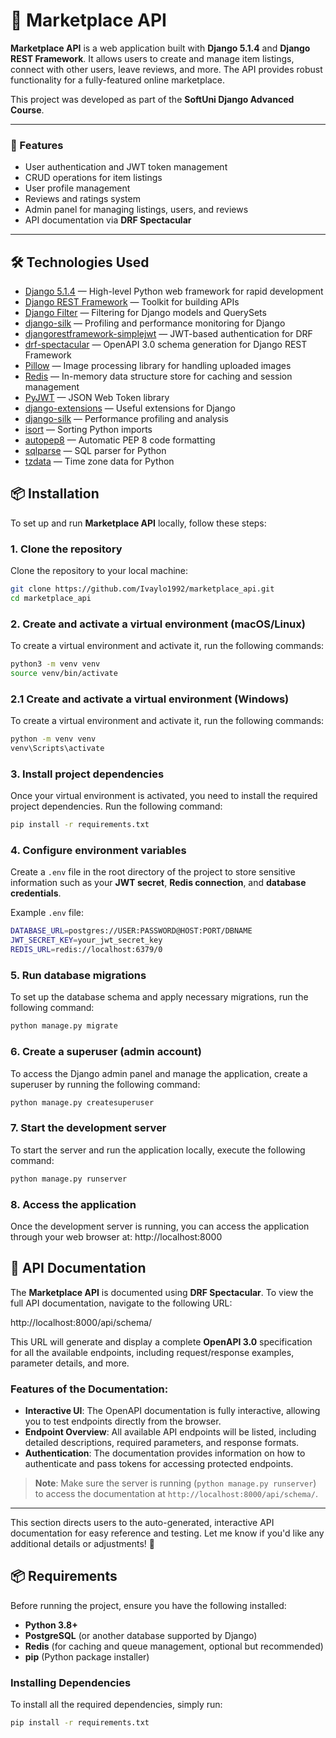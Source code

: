 # 🛒 Marketplace API

**Marketplace API** is a web application built with **Django 5.1.4** and **Django REST Framework**. It allows users to create and manage item listings, connect with other users, leave reviews, and more. The API provides robust functionality for a fully-featured online marketplace.

This project was developed as part of the **SoftUni Django Advanced Course**.

---

### 🚀 Features

- User authentication and JWT token management
- CRUD operations for item listings
- User profile management
- Reviews and ratings system
- Admin panel for managing listings, users, and reviews
- API documentation via **DRF Spectacular**

---

## 🛠️ Technologies Used

- [Django 5.1.4](https://www.djangoproject.com/) — High-level Python web framework for rapid development
- [Django REST Framework](https://www.django-rest-framework.org/) — Toolkit for building APIs
- [Django Filter](https://django-filter.readthedocs.io/en/stable/) — Filtering for Django models and QuerySets
- [django-silk](https://github.com/jazzband/django-silk) — Profiling and performance monitoring for Django
- [djangorestframework-simplejwt](https://github.com/jazzband/django-rest-framework-simplejwt) — JWT-based authentication for DRF
- [drf-spectacular](https://github.com/tfranzel/drf-spectacular) — OpenAPI 3.0 schema generation for Django REST Framework
- [Pillow](https://python-pillow.org/) — Image processing library for handling uploaded images
- [Redis](https://redis.io/) — In-memory data structure store for caching and session management
- [PyJWT](https://pyjwt.readthedocs.io/en/stable/) — JSON Web Token library
- [django-extensions](https://django-extensions.readthedocs.io/en/latest/) — Useful extensions for Django
- [django-silk](https://github.com/jazzband/django-silk) — Performance profiling and analysis
- [isort](https://pycqa.github.io/isort/) — Sorting Python imports
- [autopep8](https://github.com/hhatto/autopep8) — Automatic PEP 8 code formatting
- [sqlparse](https://github.com/andialbrecht/sqlparse) — SQL parser for Python
- [tzdata](https://pypi.org/project/tzdata/) — Time zone data for Python


## 📦 Installation

To set up and run **Marketplace API** locally, follow these steps:

### 1. Clone the repository

Clone the repository to your local machine:

```bash
git clone https://github.com/Ivaylo1992/marketplace_api.git
cd marketplace_api
```

### 2. Create and activate a virtual environment (macOS/Linux)

To create a virtual environment and activate it, run the following commands:

```bash
python3 -m venv venv
source venv/bin/activate
```

### 2.1 Create and activate a virtual environment (Windows)

To create a virtual environment and activate it, run the following commands:

```bash
python -m venv venv
venv\Scripts\activate
```

### 3. Install project dependencies

Once your virtual environment is activated, you need to install the required project dependencies. Run the following command:

```bash
pip install -r requirements.txt
```

### 4. Configure environment variables

Create a `.env` file in the root directory of the project to store sensitive information such as your **JWT secret**, **Redis connection**, and **database credentials**.

Example `.env` file:

```bash
DATABASE_URL=postgres://USER:PASSWORD@HOST:PORT/DBNAME
JWT_SECRET_KEY=your_jwt_secret_key
REDIS_URL=redis://localhost:6379/0
```

### 5. Run database migrations

To set up the database schema and apply necessary migrations, run the following command:

```bash
python manage.py migrate
```

### 6. Create a superuser (admin account)

To access the Django admin panel and manage the application, create a superuser by running the following command:

```bash
python manage.py createsuperuser
```

### 7. Start the development server

To start the server and run the application locally, execute the following command:

```bash
python manage.py runserver
```

### 8. Access the application

Once the development server is running, you can access the application through your web browser at: http://localhost:8000

## 📖 API Documentation

The **Marketplace API** is documented using **DRF Spectacular**. To view the full API documentation, navigate to the following URL:

http://localhost:8000/api/schema/


This URL will generate and display a complete **OpenAPI 3.0** specification for all the available endpoints, including request/response examples, parameter details, and more.

### Features of the Documentation:

- **Interactive UI**: The OpenAPI documentation is fully interactive, allowing you to test endpoints directly from the browser.
- **Endpoint Overview**: All available API endpoints will be listed, including detailed descriptions, required parameters, and response formats.
- **Authentication**: The documentation provides information on how to authenticate and pass tokens for accessing protected endpoints.

> **Note**: Make sure the server is running (`python manage.py runserver`) to access the documentation at `http://localhost:8000/api/schema/`.

---

This section directs users to the auto-generated, interactive API documentation for easy reference and testing. Let me know if you'd like any additional details or adjustments! 🚀

## 📦 Requirements

Before running the project, ensure you have the following installed:

- **Python 3.8+**
- **PostgreSQL** (or another database supported by Django)
- **Redis** (for caching and queue management, optional but recommended)
- **pip** (Python package installer)

### Installing Dependencies

To install all the required dependencies, simply run:

```bash
pip install -r requirements.txt
```


